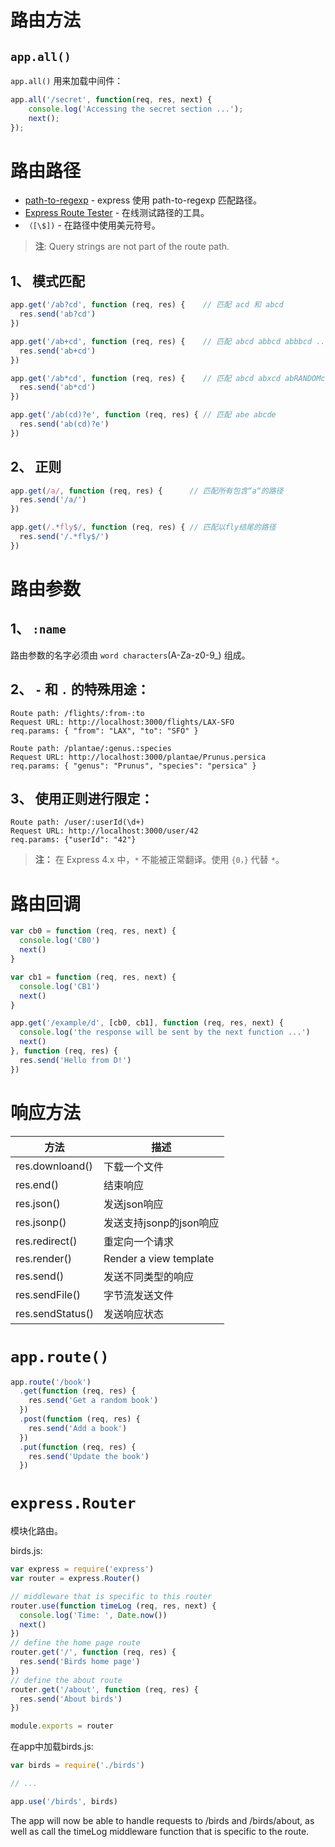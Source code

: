 # 路由方法
## `app.all()`
`app.all()` 用来加载中间件：  
```js
app.all('/secret', function(req, res, next) {
    console.log('Accessing the secret section ...');
    next();
});
```

# 路由路径
* [path-to-regexp](https://www.npmjs.com/package/path-to-regexp) - express 使用 path-to-regexp 匹配路径。
* [Express Route Tester](http://forbeslindesay.github.io/express-route-tester/) - 在线测试路径的工具。
* `（[\$])` - 在路径中使用美元符号。

>**注**: Query strings are not part of the route path.

## 1、 模式匹配
```js
app.get('/ab?cd', function (req, res) {    // 匹配 acd 和 abcd
  res.send('ab?cd')
})

app.get('/ab+cd', function (req, res) {    // 匹配 abcd abbcd abbbcd ...
  res.send('ab+cd')
})

app.get('/ab*cd', function (req, res) {    // 匹配 abcd abxcd abRANDOMcd ab123cd ...
  res.send('ab*cd')
})

app.get('/ab(cd)?e', function (req, res) { // 匹配 abe abcde
  res.send('ab(cd)?e')
})
```

## 2、 正则
```js
app.get(/a/, function (req, res) {      // 匹配所有包含“a“的路径
  res.send('/a/')
})

app.get(/.*fly$/, function (req, res) { // 匹配以fly结尾的路径
  res.send('/.*fly$/')
})
```

# 路由参数
## 1、 `:name`  
路由参数的名字必须由 `word characters`(A-Za-z0-9_) 组成。  

## 2、 `-` 和 `.` 的特殊用途：  
```
Route path: /flights/:from-:to
Request URL: http://localhost:3000/flights/LAX-SFO
req.params: { "from": "LAX", "to": "SFO" }

Route path: /plantae/:genus.:species
Request URL: http://localhost:3000/plantae/Prunus.persica
req.params: { "genus": "Prunus", "species": "persica" }
```

## 3、 使用正则进行限定：  
```
Route path: /user/:userId(\d+)
Request URL: http://localhost:3000/user/42
req.params: {"userId": "42"}
```

>**注：** 在 Express 4.x 中，`*` 不能被正常翻译。使用 `{0，}` 代替 `*`。


# 路由回调
```js
var cb0 = function (req, res, next) {
  console.log('CB0')
  next()
}

var cb1 = function (req, res, next) {
  console.log('CB1')
  next()
}

app.get('/example/d', [cb0, cb1], function (req, res, next) {
  console.log('the response will be sent by the next function ...')
  next()
}, function (req, res) {
  res.send('Hello from D!')
})
```

# 响应方法
| 方法 | 描述 |
| --- | --- |
| res.downloand() | 下载一个文件 |
| res.end() | 结束响应 |
| res.json() | 发送json响应 |
| res.jsonp() | 发送支持jsonp的json响应 |
| res.redirect() | 重定向一个请求 |
| res.render() | Render a view template |
| res.send() | 发送不同类型的响应 |
| res.sendFile() | 字节流发送文件 |
| res.sendStatus() | 发送响应状态 |

# `app.route()`
```js
app.route('/book')
  .get(function (req, res) {
    res.send('Get a random book')
  })
  .post(function (req, res) {
    res.send('Add a book')
  })
  .put(function (req, res) {
    res.send('Update the book')
  })
```

# `express.Router`
模块化路由。  

birds.js:  
```js
var express = require('express')
var router = express.Router()

// middleware that is specific to this router
router.use(function timeLog (req, res, next) {
  console.log('Time: ', Date.now())
  next()
})
// define the home page route
router.get('/', function (req, res) {
  res.send('Birds home page')
})
// define the about route
router.get('/about', function (req, res) {
  res.send('About birds')
})

module.exports = router
```
在app中加载birds.js:  
```js
var birds = require('./birds')

// ...

app.use('/birds', birds)
```
The app will now be able to handle requests to /birds and /birds/about, as well as call the timeLog middleware function that is specific to the route.  



